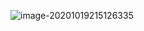 ![image-20201019215126335](C:\Users\Ally\AppData\Roaming\Typora\typora-user-images\image-20201019215126335.png)